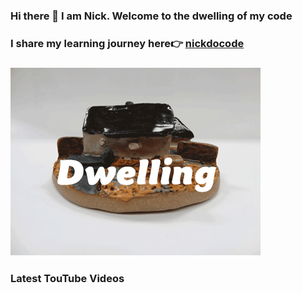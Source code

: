 ### Hi there 👋 I am Nick. Welcome to the dwelling of my code

### I share my learning journey here👉  [nickdocode](https://nickdocode.com/)

### ![dwelling](https://github.com/Nickchen2016/Nickchen2016/blob/master/img/home.gif)

### Latest TouTube Videos
<!-- YOUTUBE:START -->
<!-- YOUTUBE:END -->

